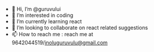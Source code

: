 - 👋 Hi, I’m @guruvului
- 👀 I’m interested in coding
- 🌱 I’m currently learning react
- 💞️ I’m looking to collaborate on react related suggestions
- 📫 How to reach me : reach me at 9642044519/inoluguruvulu@gmail.com

<!---
guruvului/guruvului is a ✨ special ✨ repository because its `README.md` (this file) appears on your GitHub profile.
You can click the Preview link to take a look at your changes.
--->
